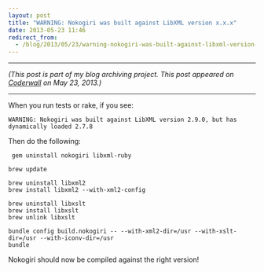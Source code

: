 ```yaml
---
layout: post
title: "WARNING: Nokogiri was built against LibXML version x.x.x"
date: 2013-05-23 11:46
redirect_from:
  - /blog/2013/05/23/warning-nokogiri-was-built-against-libxml-version-x-dot-x-x/
---
```


---

*(This post is part of my blog archiving project. This post appeared on [Coderwall](https://coderwall.com/p/kia38w) on May 23, 2013.)*

---

When you run tests or rake, if you see:

    WARNING: Nokogiri was built against LibXML version 2.9.0, but has dynamically loaded 2.7.8


Then do the following:


     gem uninstall nokogiri libxml-ruby

    brew update

    brew uninstall libxml2
    brew install libxml2 --with-xml2-config

    brew uninstall libxslt
    brew install libxslt
    brew unlink libxslt

    bundle config build.nokogiri -- --with-xml2-dir=/usr --with-xslt-dir=/usr --with-iconv-dir=/usr
    bundle


Nokogiri should now be compiled against the right version!
